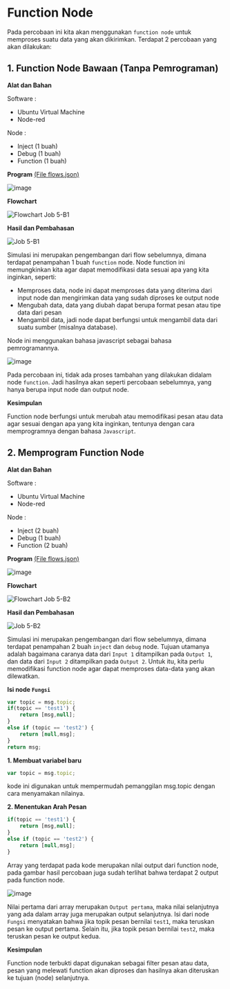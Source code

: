 # Function Node
Pada percobaan ini kita akan menggunakan `function node` untuk memproses suatu data yang akan dikirimkan. Terdapat 2 percobaan yang akan dilakukan:

## 1. Function Node Bawaan (Tanpa Pemrograman)
**Alat dan Bahan**

Software :

- Ubuntu Virtual Machine
- Node-red

Node :

- Inject (1 buah)
- Debug (1 buah)
- Function (1 buah)

**Program** <a href="https://github.com/cakjung/Jobsheet-Embedded/blob/main/Jobsheet%205/B%20(Function%20Node)/flows%20(Job%205-B1).json">(File flows.json)</a>

![image](https://github.com/cakjung/Jobsheet-Embedded/assets/128274951/7b2a31d3-51fb-4eb8-b0d2-b5f438482c8a)

**Flowchart**

![Flowchart Job 5-B1](https://github.com/cakjung/Jobsheet-Embedded/assets/128274951/755d0e08-41a3-48ab-a053-d1345c196605)

**Hasil dan Pembahasan**

![Job 5-B1](https://github.com/cakjung/Jobsheet-Embedded/assets/128274951/bce225ab-62e6-4734-89e7-c0d8898fe88a)

Simulasi ini merupakan pengembangan dari flow sebelumnya, dimana terdapat penampahan 1 buah `function` node. Node function ini memungkinkan kita agar dapat memodifikasi data sesuai apa yang kita inginkan, seperti:
- Memproses data, node ini dapat memproses data yang diterima dari input node dan mengirimkan data yang sudah diproses ke output node
- Mengubah data, data yang diubah dapat berupa format pesan atau tipe data dari pesan
- Mengambil data, jadi node dapat berfungsi untuk mengambil data dari suatu sumber (misalnya database).

Node ini menggunakan bahasa javascript sebagai bahasa pemrogramannya.

![image](https://github.com/cakjung/Jobsheet-Embedded/assets/128274951/d4ee6a0d-df73-4de5-b0c8-6319c7c05c95)

Pada percobaan ini, tidak ada proses tambahan yang dilakukan didalam node `function`. Jadi hasilnya akan seperti percobaan sebelumnya, yang hanya berupa input node dan output node.

**Kesimpulan**

Function node berfungsi untuk merubah atau memodifikasi pesan atau data agar sesuai dengan apa yang kita inginkan, tentunya dengan cara memprogramnya dengan bahasa `Javascript`.

## 2. Memprogram Function Node
**Alat dan Bahan**

Software :

- Ubuntu Virtual Machine
- Node-red

Node :

- Inject (2 buah)
- Debug (1 buah)
- Function (2 buah)

**Program** <a href="https://github.com/cakjung/Jobsheet-Embedded/blob/main/Jobsheet%205/B%20(Function%20Node)/flows%20(Job%205-B2).json">(File flows.json)</a>

![image](https://github.com/cakjung/Jobsheet-Embedded/assets/128274951/361f4432-2625-4127-b7a3-978ac97ac9d8)

**Flowchart**

![Flowchart Job 5-B2](https://github.com/cakjung/Jobsheet-Embedded/assets/128274951/61172a70-6825-4903-ad76-44c2819f4f9a)

**Hasil dan Pembahasan**

![Job 5-B2](https://github.com/cakjung/Jobsheet-Embedded/assets/128274951/a9ef2a2c-ef72-45e0-8577-145b8b85b29b)

Simulasi ini merupakan pengembangan dari flow sebelumnya, dimana terdapat penampahan 2 buah `inject` dan `debug` node. Tujuan utamanya adalah bagaimana caranya data dari `Input 1` ditampilkan pada `Output 1`, dan data dari `Input 2` ditampilkan pada `Output 2`. Untuk itu, kita perlu memodifikasi function node agar dapat memproses data-data yang akan dilewatkan. 

**Isi node `Fungsi`**
```javascript
var topic = msg.topic;
if(topic == 'test1') {
    return [msg,null];
}
else if (topic == 'test2') {
    return [null,msg];
}
return msg;
```

**1. Membuat variabel baru** 
```javascript
var topic = msg.topic;
```
kode ini digunakan untuk mempermudah pemanggilan msg.topic dengan cara menyamakan nilainya.

**2. Menentukan Arah Pesan**
```js
if(topic == 'test1') {
    return [msg,null];
}
else if (topic == 'test2') {
    return [null,msg];
}
```
Array yang terdapat pada kode merupakan nilai output dari function node, pada gambar hasil percobaan juga sudah terlihat bahwa terdapat 2 output pada function node.

![image](https://github.com/cakjung/Jobsheet-Embedded/assets/128274951/95e14b95-66bd-45e1-b826-4b0b2067c637)

Nilai pertama dari array merupakan `Output pertama`, maka nilai selanjutnya yang ada dalam array juga merupakan output selanjutnya. Isi dari node `Fungsi` menyatakan bahwa jika topik pesan bernilai `test1`, maka teruskan pesan ke output pertama. Selain itu, jika topik pesan bernilai `test2`, maka teruskan pesan ke output kedua.

**Kesimpulan**

Function node terbukti dapat digunakan sebagai filter pesan atau data, pesan yang melewati function akan diproses dan hasilnya akan diteruskan ke tujuan (node) selanjutnya.
